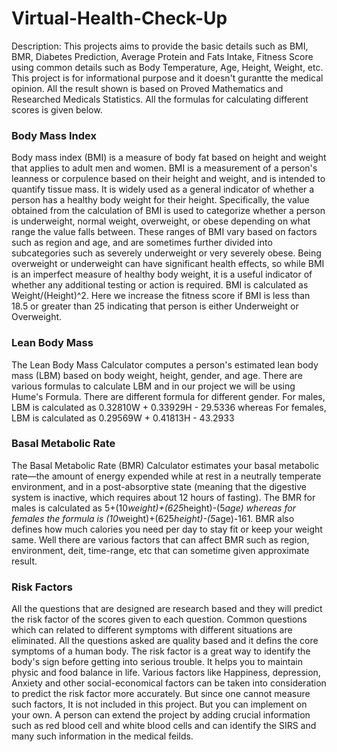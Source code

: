 # Virtual-Health-Check-Up
Description: This projects aims to provide the basic details such as BMI, BMR, Diabetes Prediction, Average Protein and Fats Intake, Fitness Score using common details such as Body Temperature, Age, Height, Weight, etc. This project is for informational purpose and it doesn't gurantte the medical opinion. All the result shown is based on Proved Mathematics and Researched Medicals Statistics. All the formulas for calculating different scores is given below.

### Body Mass Index
Body mass index (BMI) is a measure of body fat based on height and weight that applies to adult men and women.
BMI is a measurement of a person's leanness or corpulence based on their height and weight, and is intended to quantify tissue mass.
It is widely used as a general indicator of whether a person has a healthy body weight for their height.
Specifically, the value obtained from the calculation of BMI is used to categorize whether a person is underweight, normal weight, overweight, or obese depending on what range the value falls between.
These ranges of BMI vary based on factors such as region and age, and are sometimes further divided into subcategories such as severely underweight or very severely obese.
Being overweight or underweight can have significant health effects, so while BMI is an imperfect measure of healthy body weight, it is a useful indicator of whether any additional testing or action is required.
BMI is calculated as Weight/(Height)^2. Here we increase the fitness score if BMI is less than 18.5 or greater than 25 indicating that person is either Underweight or Overweight.

### Lean Body Mass
The Lean Body Mass Calculator computes a person's estimated lean body mass (LBM) based on body weight, height, gender, and age. There are various formulas to calculate LBM and in our project we will be using Hume's Formula.
There are different formula for different gender. For males, LBM is calculated as  0.32810W + 0.33929H - 29.5336 whereas For females, LBM is calculated as 0.29569W + 0.41813H - 43.2933

### Basal Metabolic Rate
The Basal Metabolic Rate (BMR) Calculator estimates your basal metabolic rate—the amount of energy expended while at rest in a neutrally temperate environment, and in a post-absorptive state (meaning that the digestive system is inactive, which requires about 12 hours of fasting).
The BMR for males is calculated as 5+(10*weight)+(625*height)-(5*age) whereas for females the formula is (10*weight)+(625*height)-(5*age)-161. 
BMR also defines how much calories you need per day to stay fit or keep your weight same. Well there are various factors that can affect BMR such as region, environment, deit, time-range, etc that can sometime given approximate result.

### Risk Factors
All the questions that are designed are research based and they will predict the risk factor of the scores given to each question.
Common questions which can related to different symptoms with different situations are eliminated. All the questions asked are quality based and it defins the core symptoms of a human body.
The risk factor is a great way to identify the body's sign before getting into serious trouble. It helps you to maintain physic and food balance in life.
Various factors like Happiness, depression, Anxiety and other social-economical factors can be taken into consideration to predict the risk factor more accurately. But since one cannot measure such factors, It is not included in this project. But you can implement on your own.
A person can extend the project by adding crucial information such as red blood cell and white blood cells and can identify the SIRS and many such information in the medical feilds.
